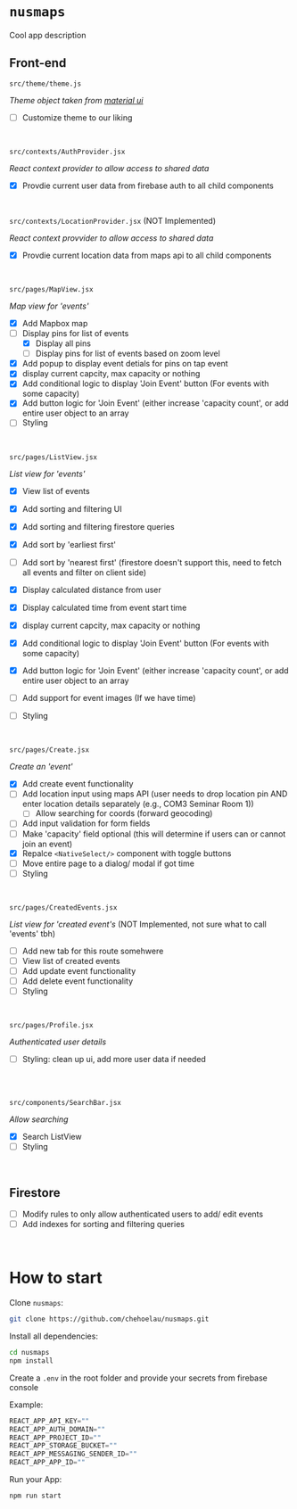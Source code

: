 # `nusmaps`
Cool app description

## Front-end

`src/theme/theme.js`

_Theme object taken from [material ui](https://mui.com/material-ui/customization/default-theme/#main-content)_
- [ ] Customize theme to our liking

<br/>

`src/contexts/AuthProvider.jsx`

_React context provider to allow access to shared data_
- [x] Provdie current user data from firebase auth to all child components

<br/>

`src/contexts/LocationProvider.jsx` (NOT Implemented)

_React context provvider to allow access to shared data_
- [x] Provdie current location data from maps api to all child components

<br/>

`src/pages/MapView.jsx`

_Map view for 'events'_
- [x] Add Mapbox map
- [ ] Display pins for list of events
  - [x] Display all pins
  - [ ] Display pins for list of events based on zoom level
- [x] Add popup to display event detials for pins on tap event
- [X] display current capcity, max capacity or nothing
- [X] Add conditional logic to display 'Join Event' button (For events with some capacity)
- [X] Add button logic for 'Join Event' (either increase 'capacity count', or add entire user object to an array
- [ ] Styling

<br/>

`src/pages/ListView.jsx`

 _List view for 'events'_
- [x] View list of events
- [x] Add sorting and filtering UI
- [x] Add sorting and filtering firestore queries
- [x] Add sort by 'earliest first'
- [ ] Add sort by 'nearest first' (firestore doesn't support this, need to fetch all events and filter on client side)
- [x] Display calculated distance from user
- [x] Display calculated time from event start time
- [X] display current capcity, max capacity or nothing
- [X] Add conditional logic to display 'Join Event' button (For events with some capacity)
- [X] Add button logic for 'Join Event' (either increase 'capacity count', or add entire user object to an array
- [ ] Add support for event images (If we have time)
- [ ] Styling


<br/>

`src/pages/Create.jsx`

_Create an 'event'_
- [x] Add create event functionality
- [ ] Add location input using maps API (user needs to drop location pin AND enter location details separately (e.g., COM3 Seminar Room 1))
  - [ ] Allow searching for coords (forward geocoding)
- [ ] Add input validation for form fields
- [ ] Make 'capacity' field optional (this will determine if users can or cannot join an event)
- [x] Repalce `<NativeSelect/>` component with toggle buttons
- [ ] Move entire page to a dialog/ modal if got time
- [ ] Styling

<br/>

`src/pages/CreatedEvents.jsx`

_List view for 'created event's_ (NOT Implemented, not sure what to call 'events' tbh)
- [ ] Add new tab for this route somehwere
- [ ] View list of created events
- [ ] Add update event functionality
- [ ] Add delete event functionality
- [ ] Styling

<br/>

`src/pages/Profile.jsx`

_Authenticated user details_
- [ ] Styling: clean up ui, add more user data if needed

<br/>

<br/>

`src/components/SearchBar.jsx`

_Allow searching_

- [X] Search ListView
- [ ] Styling

<br/>

## Firestore
- [ ] Modify rules to only allow authenticated users to add/ edit events
- [ ] Add indexes for sorting and filtering queries

<br/>

# How to start

Clone `nusmaps`:

```sh
git clone https://github.com/chehoelau/nusmaps.git
```

Install all dependencies:

```sh
cd nusmaps
npm install
```

Create a `.env` in the root folder and provide your secrets from firebase console

Example:

```jsx
REACT_APP_API_KEY=""
REACT_APP_AUTH_DOMAIN=""
REACT_APP_PROJECT_ID=""
REACT_APP_STORAGE_BUCKET=""
REACT_APP_MESSAGING_SENDER_ID=""
REACT_APP_APP_ID=""
```

Run your App:

```sh
npm run start
```

